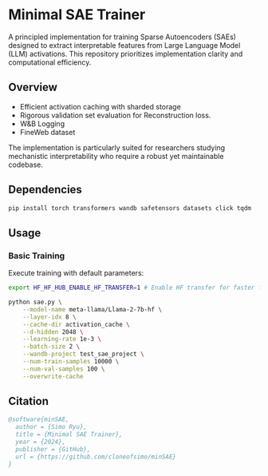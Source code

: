 # Minimal SAE Trainer

A principled implementation for training Sparse Autoencoders (SAEs) designed to extract interpretable features from Large Language Model (LLM) activations. This repository prioritizes implementation clarity and computational efficiency.

## Overview

- Efficient activation caching with sharded storage
- Rigorous validation set evaluation for Reconstruction loss.
- W&B Logging
- FineWeb dataset

The implementation is particularly suited for researchers studying mechanistic interpretability who require a robust yet maintainable codebase.

## Dependencies

```bash
pip install torch transformers wandb safetensors datasets click tqdm
```

## Usage

### Basic Training
Execute training with default parameters:

```bash
export HF_HF_HUB_ENABLE_HF_TRANSFER=1 # Enable HF transfer for faster fineweb download.

python sae.py \
    --model-name meta-llama/Llama-2-7b-hf \
    --layer-idx 8 \
    --cache-dir activation_cache \
    --d-hidden 2048 \
    --learning-rate 1e-3 \
    --batch-size 2 \
    --wandb-project test_sae_project \
    --num-train-samples 10000 \
    --num-val-samples 100 \
    --overwrite-cache
```

## Citation

```bibtex
@software{minSAE,
  author = {Simo Ryu},
  title = {Minimal SAE Trainer},
  year = {2024},
  publisher = {GitHub},
  url = {https://github.com/cloneofsimo/minSAE}
}
```